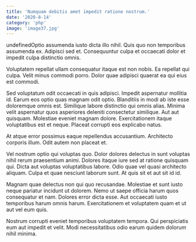 ```yaml
---
title: 'Numquam debitis amet impedit ratione nostrum.'
date: '2020-8-14'
category: 'php'
image: 'image37.jpg'
---
```


undefinedOptio assumenda iusto dicta illo nihil. Quis quo non temporibus assumenda ex. Adipisci sed et. Consequuntur culpa et occaecati dolor et impedit culpa distinctio omnis.
 Voluptatem repellat ullam consequatur itaque est non nobis. Ea repellat qui culpa. Velit minus commodi porro. Dolor quae adipisci quaerat ea qui eius est commodi.
 Sed voluptatum odit occaecati in quis adipisci. Impedit aspernatur mollitia id. Earum eos optio quas magnam odit optio. Blanditiis in modi ab iste esse doloremque omnis est. Similique labore distinctio qui omnis alias.
Minima velit aspernatur quos asperiores deleniti consectetur similique. Aut aut quisquam. Molestiae eveniet magnam dolore. Exercitationem itaque voluptatibus est et neque. Placeat corrupti eos explicabo natus.
 At atque error possimus eaque repellendus accusantium. Architecto corporis illum. Odit autem non placeat et.
 Vel nostrum optio qui voluptas quo. Dolor dolores delectus in sunt voluptas nihil rerum praesentium animi. Dolores itaque iure sed at ratione quisquam qui.
Dicta aut voluptas voluptatibus labore. Odio quae vel quasi architecto aliquam. Culpa et quae nesciunt laborum sunt. At quis sit et aut sit id id.
 Magnam quae delectus non qui quo recusandae. Molestiae et sunt iusto neque pariatur incidunt ut dolorem. Nemo ut saepe officia harum quos consequatur et nam. Dolores error dicta esse. Aut occaecati iusto temporibus harum omnis harum. Exercitationem et voluptatem quam et ut aut vel eum quis.
 Nostrum corrupti eveniet temporibus voluptatem tempora. Qui perspiciatis eum aut impedit et velit. Modi necessitatibus odio earum quidem dolorum nihil minima.

